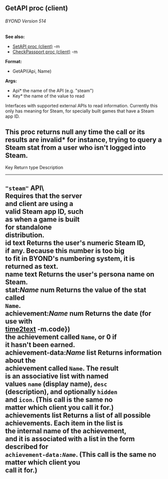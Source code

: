## GetAPI proc (client) 
###### BYOND Version 514
**See also:**
*   [SetAPI proc (client)](/ref/client/proc/SetAPI.md) -m
*   [CheckPassport proc (client)](/ref/client/proc/CheckPassport.md) -m
<!-- -->
**Format:**
*   GetAPI(Api, Name)
<!-- -->
**Args:**
*   Api* the name of the API (e.g. \"steam\")
*   Key* the name of the value to read


Interfaces with supported external APIs to read information.
Currently this only has meaning for Steam, for specially built games
that have a Steam app ID. 

This proc returns null any time the
call or its results are invalid* for instance, trying to query a Steam
stat from a user who isn\'t logged into Steam.
  -----------------------------------------------------------------------------------------------------
  Key                       Return type       Description                             
  ------------------------- ----------------- --------------------------------------- -----------------
  `"steam"` API\                                                                      
  Requires that the server                                                            
  and client are using a                                                              
  valid Steam app ID, such                                                            
  as when a game is built                                                             
  for standalone                                                                      
  distribution.                                                                       
  id                        text              Returns the user\'s numeric Steam ID,   
                                              if any. Because this number is too big  
                                              to fit in BYOND\'s numbering system, it 
                                              is returned as text.                    
  name                      text              Returns the user\'s persona name on     
                                              Steam.                                  
  stat:*Name*               num               Returns the value of the stat called    
                                              `Name`.                                 
  achievement:*Name*        num               Returns the date (for use with          
                                              [time2text](/ref/proc/time2text.md) -m.code})   
                                              the achievement called `Name`, or 0 if  
                                              it hasn\'t been earned.                 
  achievement-data:*Name*   list              Returns information about the           
                                              achievement called `Name`. The result   
                                              is an associative list with named       
                                              values `name` (display name), `desc`    
                                              (description), and optionally `hidden`  
                                              and `icon`. (This call is the same no   
                                              matter which client you call it for.)   
  achievements              list              Returns a list of all possible          
                                              achievements. Each item in the list is  
                                              the internal name of the achievement,   
                                              and it is associated with a list in the 
                                              form described for                      
                                              `achievement-data:`*`Name`*. (This call 
                                              is the same no matter which client you  
                                              call it for.)                           
  -----------------------------------------------------------------------------------------------------